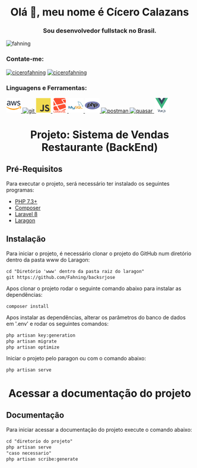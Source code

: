 <h1 align="center">Olá 👋, meu nome é Cícero Calazans</h1>
<h3 align="center">Sou desenvolvedor fullstack no Brasil.</h3>

<p align="left"> <img src="https://komarev.com/ghpvc/?username=fahning&label=Profile%20views&color=0e75b6&style=flat" alt="fahning" /> </p>

<h3 align="left">Contate-me:</h3>
<p align="left">
<a href="https://linkedin.com/in/cicerofahning" target="blank"><img align="center" src="https://cdn.jsdelivr.net/npm/simple-icons@3.0.1/icons/linkedin.svg" alt="cicerofahning" height="30" width="40" /></a>
<a href="https://fb.com/cicerofahning" target="blank"><img align="center" src="https://cdn.jsdelivr.net/npm/simple-icons@3.0.1/icons/facebook.svg" alt="cicerofahning" height="30" width="40" /></a>
</p>

<h3 align="left">Linguagens e Ferramentas:</h3>
<p align="left"> <a href="https://aws.amazon.com" target="_blank"> <img src="https://raw.githubusercontent.com/devicons/devicon/master/icons/amazonwebservices/amazonwebservices-original-wordmark.svg" alt="aws" width="40" height="40"/> </a> <a href="https://git-scm.com/" target="_blank"> <img src="https://www.vectorlogo.zone/logos/git-scm/git-scm-icon.svg" alt="git" width="40" height="40"/> </a> <a href="https://developer.mozilla.org/en-US/docs/Web/JavaScript" target="_blank"> <img src="https://raw.githubusercontent.com/devicons/devicon/master/icons/javascript/javascript-original.svg" alt="javascript" width="40" height="40"/> </a> <a href="https://laravel.com/" target="_blank"> <img src="https://raw.githubusercontent.com/devicons/devicon/master/icons/laravel/laravel-plain-wordmark.svg" alt="laravel" width="40" height="40"/> </a> <a href="https://www.mysql.com/" target="_blank"> <img src="https://raw.githubusercontent.com/devicons/devicon/master/icons/mysql/mysql-original-wordmark.svg" alt="mysql" width="40" height="40"/> </a> <a href="https://www.php.net" target="_blank"> <img src="https://raw.githubusercontent.com/devicons/devicon/master/icons/php/php-original.svg" alt="php" width="40" height="40"/> </a> <a href="https://postman.com" target="_blank"> <img src="https://www.vectorlogo.zone/logos/getpostman/getpostman-icon.svg" alt="postman" width="40" height="40"/> </a> <a href="https://quasar.dev/" target="_blank"> <img src="https://cdn.quasar.dev/logo/svg/quasar-logo.svg" alt="quasar" width="40" height="40"/> </a> <a href="https://vuejs.org/" target="_blank"> <img src="https://raw.githubusercontent.com/devicons/devicon/master/icons/vuejs/vuejs-original-wordmark.svg" alt="vuejs" width="40" height="40"/> </a> </p>

<h1 align="center">Projeto: Sistema de Vendas Restaurante (BackEnd)</h1>


## Pré-Requisitos

Para executar o projeto, será necessário ter instalado os seguintes programas:

- [PHP 7.3+](https://www.php.net/downloads.php#v7.3.27)
- [Composer ](https://getcomposer.org/download/)
- [Laravel 8](https://laravel.com/docs/8.x/installation)
- [Laragon](https://laragon.org/download/index.html)


## Instalação

Para iniciar o projeto, é necessário clonar o projeto do GitHub num diretório dentro da pasta www do Laragon:

```shell
cd "Diretório 'www' dentro da pasta raiz do laragon"
git https://github.com/Fahning/backsrjose
```

Apos clonar o projeto rodar o seguinte comando abaixo para instalar as dependências:

```shell
composer install
```

Apos instalar as dependências, alterar os parâmetros do banco de dados em '.env' e rodar os seguintes comandos:

```shell
php artisan key:generation
php artisan migrate
php artisan optimize
```
Iniciar o projeto pelo paragon ou com o comando abaixo:
```shell
php artisan serve
```


<h1 align="center">Acessar a documentação do projeto</h1>

## Documentação

Para iniciar acessar a documentação do projeto execute o comando abaixo:

```shell
cd "diretorio do projeto"
php artisan serve
"caso necessario"
php artisan scribe:generate
```
